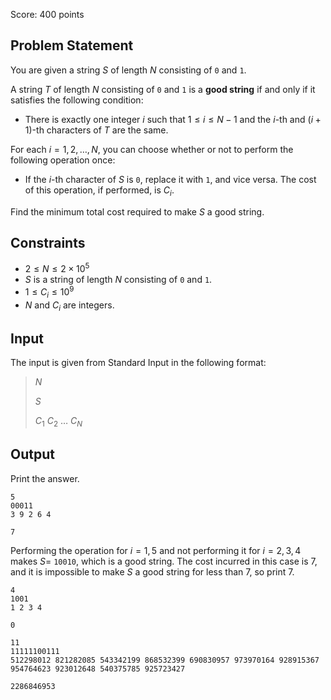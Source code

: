 Score: $400$ points

## Problem Statement

You are given a string $S$ of length $N$ consisting of `0` and `1`.

A string $T$ of length $N$ consisting of `0` and `1` is a **good string** if and only if it satisfies the following condition:

- There is exactly one integer $i$ such that $1 \leq i \leq N - 1$ and the $i$-th and $(i + 1)$-th characters of $T$ are the same.

For each $i = 1,2,\ldots, N$, you can choose whether or not to perform the following operation once:

- If the $i$-th character of $S$ is `0`, replace it with `1`, and vice versa. The cost of this operation, if performed, is $C_i$.

Find the minimum total cost required to make $S$ a good string.

## Constraints

- $2 \leq N \leq 2 \times 10^5$
- $S$ is a string of length $N$ consisting of `0` and `1`.
- $1 \leq C_i \leq 10^9$
- $N$ and $C_i$ are integers.

## Input

The input is given from Standard Input in the following format:

> $N$
> 
> $S$
> 
> $C_1$ $C_2$ $\ldots$ $C_N$

## Output

Print the answer.

```input1
5
00011
3 9 2 6 4
```

```output1
7
```

Performing the operation for $i = 1, 5$ and not performing it for $i = 2, 3, 4$ makes $S =$ `10010`, which is a good string. The cost incurred in this case is $7$, and it is impossible to make $S$ a good string for less than $7$, so print $7$.

```input2
4
1001
1 2 3 4
```

```output2
0
```

```input3
11
11111100111
512298012 821282085 543342199 868532399 690830957 973970164 928915367 954764623 923012648 540375785 925723427
```

```output3
2286846953
```